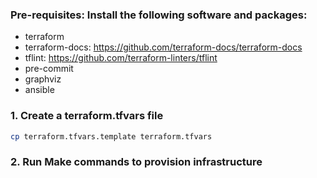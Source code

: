### Pre-requisites: Install the following software and packages:
- terraform
- terraform-docs: https://github.com/terraform-docs/terraform-docs
- tflint: https://github.com/terraform-linters/tflint
- pre-commit
- graphviz
- ansible

### 1. Create a terraform.tfvars file

```bash
cp terraform.tfvars.template terraform.tfvars
```
### 2. Run Make commands to provision infrastructure
